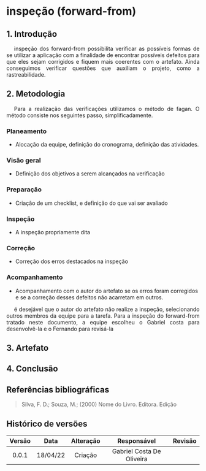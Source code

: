 # inspeção (forward-from)

## 1. Introdução

<p style="text-indent: 20px; text-align: justify">
inspeção dos forward-from possibilita verificar as possíveis formas de se utilizar a aplicação com a finalidade de encontrar possíveis defeitos para que eles sejam corrigidos e fiquem mais coerentes com o artefato. Ainda conseguimos verificar questões que auxiliam o projeto, como a rastreabilidade. 

 

  
</p>


## 2. Metodologia

<p style="text-indent: 20px; text-align: justify">
Para a realização das verificações utilizamos o método de fagan. O método consiste nos seguintes passo, simplificadamente. 
</p>

### Planeamento 

- Alocação da equipe, definição do cronograma, definição das atividades. 

### Visão geral 
    
- Definição dos objetivos a serem alcançados na verificação 

### Preparação  

- Criação de um checklist, e definição do que vai ser avaliado

### Inspeção  

- A inspeção propriamente dita

### Correção

- Correção dos erros destacados na inspeção 

### Acompanhamento  

- Acompanhamento com o autor do artefato se os erros foram corregidos e se a correção desses defeitos não acarretam em outros. 

<p style="text-indent: 20px; text-align: justify">
é desejável que o autor do artefato não realize a inspeção, selecionando outros membros da equipe para a tarefa.
Para a inspeção do forward-from tratado neste documento, a equipe escolheu o Gabriel costa para desenvolvê-la e o Fernando para revisá-la 
</p>

## 3. Artefato

<p style="text-indent: 20px; text-align: justify">

</p>

<p style="text-indent: 20px; text-align: justify">

</p>

## 4. Conclusão

<p style="text-indent: 20px; text-align: justify">

</p>

## Referências bibliográficas

> Silva, F. D.; Souza, M.; (2000) Nome do Livro. Editora. Edição

## Histórico de versões

Versão|Data|Alteração|Responsável|Revisão|
:-:|:-:|:-:|:-:|:-:|
0.0.1|18/04/22|Criação|Gabriel Costa De Oliveira||

